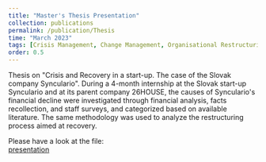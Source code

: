 ```yaml
---
title: "Master's Thesis Presentation"
collection: publications
permalink: /publication/Thesis
time: "March 2023"
tags: [Crisis Management, Change Management, Organisational Restructuring]
order: 0.5
---
```


Thesis on "Crisis and Recovery in a start-up. The case of the Slovak company Synculario". During a 4-month internship at the Slovak start-up Synculario and at its parent company 26HOUSE, the causes of Synculario's financial decline were investigated through financial analysis, facts recollection, and staff surveys, and categorized based on available literature. The same methodology was used to analyze the restructuring process aimed at recovery.

Please have a look at the file:  
[presentation](/files/THESIS-PRESENTATION.pdf)
